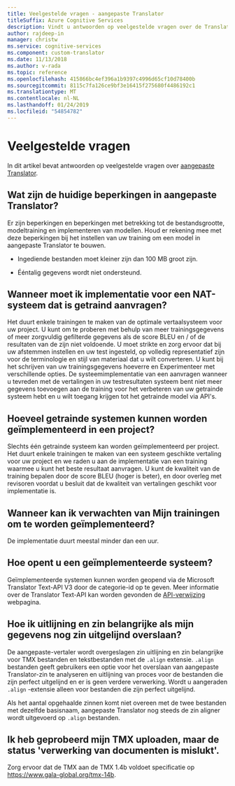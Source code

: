 ```yaml
---
title: Veelgestelde vragen - aangepaste Translator
titleSuffix: Azure Cognitive Services
description: Vindt u antwoorden op veelgestelde vragen over de Translator aangepast.
author: rajdeep-in
manager: christw
ms.service: cognitive-services
ms.component: custom-translator
ms.date: 11/13/2018
ms.author: v-rada
ms.topic: reference
ms.openlocfilehash: 415866bc4ef396a1b9397c4996d65cf10d78400b
ms.sourcegitcommit: 8115c7fa126ce9bf3e16415f275680f4486192c1
ms.translationtype: MT
ms.contentlocale: nl-NL
ms.lasthandoff: 01/24/2019
ms.locfileid: "54854782"
---
```

# <a name="frequently-asked-questions"></a>Veelgestelde vragen

In dit artikel bevat antwoorden op veelgestelde vragen over [aangepaste Translator](https://portal.customtranslator.azure.ai).

## <a name="what-are-the-current-restrictions-in-custom-translator"></a>Wat zijn de huidige beperkingen in aangepaste Translator?

Er zijn beperkingen en beperkingen met betrekking tot de bestandsgrootte, modeltraining en implementeren van modellen. Houd er rekening mee met deze beperkingen bij het instellen van uw training om een model in aangepaste Translator te bouwen.

- Ingediende bestanden moet kleiner zijn dan 100 MB groot zijn.

- Ééntalig gegevens wordt niet ondersteund.

## <a name="when-should-i-request-deployment-for-a-translation-system-that-has-been-trained"></a>Wanneer moet ik implementatie voor een NAT-systeem dat is getraind aanvragen?

Het duurt enkele trainingen te maken van de optimale vertaalsysteem voor uw project. U kunt om te proberen met behulp van meer trainingsgegevens of meer zorgvuldig gefilterde gegevens als de score BLEU en / of de resultaten van de zijn niet voldoende. U moet strikte en zorg ervoor dat bij uw afstemmen instellen en uw test ingesteld, op volledig representatief zijn voor de terminologie en stijl van materiaal dat u wilt converteren. U kunt bij het schrijven van uw trainingsgegevens hoeverre en Experimenteer met verschillende opties. De systeemimplementatie van een aanvragen wanneer u tevreden met de vertalingen in uw testresultaten systeem bent niet meer gegevens toevoegen aan de training voor het verbeteren van uw getrainde systeem hebt en u wilt toegang krijgen tot het getrainde model via API's.

## <a name="how-many-trained-systems-can-be-deployed-in-a-project"></a>Hoeveel getrainde systemen kunnen worden geïmplementeerd in een project?

Slechts één getrainde systeem kan worden geïmplementeerd per project. Het duurt enkele trainingen te maken van een systeem geschikte vertaling voor uw project en we raden u aan de implementatie van een training waarmee u kunt het beste resultaat aanvragen. U kunt de kwaliteit van de training bepalen door de score BLEU (hoger is beter), en door overleg met revisoren voordat u besluit dat de kwaliteit van vertalingen geschikt voor implementatie is.

## <a name="when-can-i-expect-my-trainings-to-be-deployed"></a>Wanneer kan ik verwachten van Mijn trainingen om te worden geïmplementeerd?

De implementatie duurt meestal minder dan een uur.

## <a name="how-do-you-access-a-deployed-system"></a>Hoe opent u een geïmplementeerde systeem?

Geïmplementeerde systemen kunnen worden geopend via de Microsoft Translator Text-API V3 door de categorie-id op te geven. Meer informatie over de Translator Text-API kan worden gevonden de [API-verwijzing](https://docs.microsoft.com/azure/cognitive-services/translator/reference/v3-0-reference) webpagina.

## <a name="how-do-i-skip-alignment-and-sentence-breaking-if-my-data-is-already-sentence-aligned"></a>Hoe ik uitlijning en zin belangrijke als mijn gegevens nog zin uitgelijnd overslaan?

De aangepaste-vertaler wordt overgeslagen zin uitlijning en zin belangrijke voor TMX bestanden en tekstbestanden met de `.align` extensie. `.align` bestanden geeft gebruikers een optie voor het overslaan van aangepaste Translator-zin te analyseren en uitlijning van proces voor de bestanden die zijn perfect uitgelijnd en er is geen verdere verwerking. Wordt u aangeraden `.align` -extensie alleen voor bestanden die zijn perfect uitgelijnd.

Als het aantal opgehaalde zinnen komt niet overeen met de twee bestanden met dezelfde basisnaam, aangepaste Translator nog steeds de zin aligner wordt uitgevoerd op `.align` bestanden.

## <a name="i-tried-uploading-my-tmx-but-it-says-document-processing-failed"></a>Ik heb geprobeerd mijn TMX uploaden, maar de status 'verwerking van documenten is mislukt'.

Zorg ervoor dat de TMX aan de TMX 1.4b voldoet specificatie op <https://www.gala-global.org/tmx-14b>.
